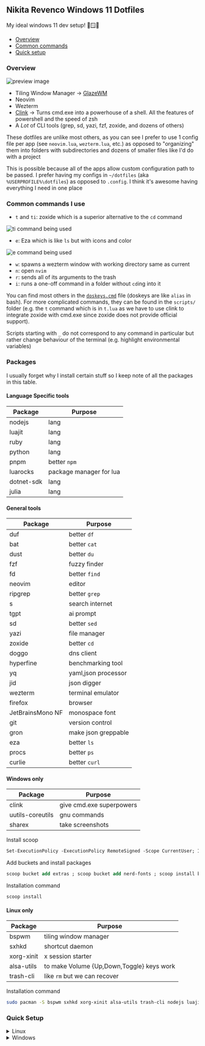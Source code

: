## Nikita Revenco Windows 11 Dotfiles

My ideal windows 11 dev setup! 💖🪟😃

- [Overview](#overview)
- [Common commands](#common-commands-i-use)
- [Quick setup](#quick-setup)

### Overview

![preview image](https://github.com/user-attachments/assets/eb71f763-1449-4232-8521-da587793c09a)

- Tiling Window Manager -> [GlazeWM](https://github.com/glzr-io/glazewm)
- Neovim
- Wezterm
- [Clink](https://github.com/chrisant996/clink) -> Turns cmd.exe into a powerhouse of a shell. All the features of powershell and the speed of zsh
- A _Lot_ of CLI tools (grep, sd, yazi, fzf, zoxide, and dozens of others)

These dotfiles are unlike most others, as you can see I prefer to use 1 config file per app (see `neovim.lua`, `wezterm.lua`, etc.) as opposed to "organizing" them into folders with subdirectories and dozens of smaller files like I'd do with a project

This is possible because all of the apps allow custom configuration path to be passed. I prefer having my configs in `~/dotfiles` (aka `%USERPROFILE%\dotfiles`) as opposed to `.config`. I think it's awesome having everything I need in one place

### Common commands I use

- `t` and `ti`: zoxide which is a superior alternative to the `cd` command

![ti command being used](https://github.com/user-attachments/assets/01eb38e4-b14e-4dd3-ac28-098f4da11165)

- `e`: Eza which is like `ls` but with icons and color

![e command being used](https://github.com/user-attachments/assets/f5d79c60-b839-4395-ac5c-3df3fb03092e)

- `w`: spawns a wezterm window with working directory same as current
- `n`: open `nvim`
- `r`: sends all of its arguments to the trash
- `i`: runs a one-off command in a folder without `cd`ing into it

You can find most others in the [`doskeys.cmd`](https://github.com/nikitarevenco/dotfiles/blob/main/doskeys.cmd) file (doskeys are like `alias` in bash). For more complicated commands, they can be found in the `scripts/` folder (e.g. the `t` command which is in `t.lua` as we have to use clink to integrate zoxide with cmd.exe since zoxide does not provide official support).

Scripts starting with `_` do not correspond to any command in particular but rather change behaviour of the terminal (e.g. highlight environmental variables)

### Packages

I usually forget why I install certain stuff so I keep note of all the packages in this table.

#### Language Specific tools

|Package|Purpose|
|-|-|
|nodejs|lang|
|luajit|lang|
|ruby|lang|
|python|lang|
|pnpm|better `npm`|
|luarocks|package manager for lua|
|dotnet-sdk|lang|
|julia|lang|

#### General tools

|Package|Purpose|
|----|----|
|duf|better `df`|
|bat|better `cat`|
|dust|better `du`|
|fzf|fuzzy finder|
|fd|better `find`|
|neovim|editor|
|ripgrep|better `grep`|
|s|search internet|
|tgpt|ai prompt|
|sd|better `sed`|
|yazi|file manager|
|zoxide|better `cd`|
|doggo|dns client|
|hyperfine|benchmarking tool|
|yq|yaml,json processor|
|jid|json digger|
|wezterm|terminal emulator|
|firefox|browser|
|JetBrainsMono NF|monospace font|
|git|version control|
|gron|make json greppable|
|eza|better `ls`|
|procs|better `ps`|
|curlie|better `curl`|

#### Windows only

|Package|Purpose|
|-|-|
|clink|give cmd.exe superpowers|
|uutils-coreutils|gnu commands|
|sharex|take screenshots|

Install scoop

```ps
Set-ExecutionPolicy -ExecutionPolicy RemoteSigned -Scope CurrentUser; Invoke-RestMethod -Uri https://get.scoop.sh | Invoke-Expression
```

Add buckets and install packages

```ps
scoop bucket add extras ; scoop bucket add nerd-fonts ; scoop install bat clink duf dust eza fd firefox fzf git gron JetBrainsMono-NF jq luajit neovim nodejs pnpm ripgrep s sd wezterm yazi zoxide jid yq doggo curlie hyperfine procs uutils-coreutils luarocks ruby tgpt julia dotnet-sdk
```

Installation command

```
scoop install
```

#### Linux only

|Package|Purpose|
|-|-|
|bspwm|tiling window manager|
|sxhkd|shortcut daemon|
|xorg-xinit|x session starter|
|alsa-utils|to make Volume {Up,Down,Toggle} keys work|
|trash-cli|like `rm` but we can recover|

Installation command

```bash
sudo pacman -S bspwm sxhkd xorg-xinit alsa-utils trash-cli nodejs luajit ruby python pnpm luarocks dotnet-sdk julia duf bat dust fzf fd neovim ripgrep s tgpt sd yazi zoxide doggo hyperfine yq jid wezterm firefox git gron eza procs curlie
```

### Quick Setup

<details>
<summary>
  Linux
</summary>

---

This single command will generate Git SSH keys and copy them into clipboard so I can easily setup Git and GitHub on a new computer in just 2 seconds

```
mkdir -p "$HOME/.ssh" && ssh-keygen -t ed25519 -f "$HOME/.ssh/id_ed25519" -N "" && cat "$HOME/.ssh/id_ed25519.pub"
```

---

Now just clone this repo into `~/dotfiles` (it needs to be there since all the env variables in `wezterm.lua` point to that place) and launch wezterm

```bash
git clone https://github.com/nikitarevenco/dotfiles %USERPROFILE%\dotfiles
```
---

Create symlinks:

```
mkdir -p ~/.config/bspwm ~/.config/sxhkd && ln -s ~/dotfiles/bspwm.sh ~/.config/bspwm/bspwmrc && ln -s ~/dotfiles/sxhkd.sh ~/.config/sxhkd/sxhkdrc && ln -s ~/dotfiles/.zshrc ~/.zshrc
```

</details>

<details>

<summary>
Windows
</summary>

Windows comes in with hundreds of packages I don't use and that slow down my computer. That's why I use the script below ([win11debloat](https://github.com/Raphire/Win11Debloat)) which removes all those apps and if I ever need them back I can easily reinstall through the Microsoft Store

```powershell
& ([scriptblock]::Create((irm "https://win11debloat.raphi.re/")))
```

---

In my `wezterm.lua` I set the env variables for all other apps, but the below command is required so that that config file can be loaded in the first place. It permanently sets the environment variable in the system

```powershell
setx WEZTERM_CONFIG_FILE "%USERPROFILE%\dotfiles\wezterm.lua"
```

---

This single command will generate Git SSH keys and copy them into clipboard so I can easily setup Git and GitHub on a new computer in just 2 seconds

```powershell
New-Item -ItemType Directory -Path $env:USERPROFILE\.ssh -Force; ssh-keygen -t ed25519 -f "$env:USERPROFILE\.ssh\id_ed25519" -N '""' ; type "$env:USERPROFILE\.ssh\id_ed25519.pub" | clip
```

---

Now just clone this repo into `~/dotfiles` (it needs to be there since all the env variables in `wezterm.lua` point to that place) and launch wezterm

```powershell
git clone https://github.com/nikitarevenco/dotfiles %USERPROFILE%\dotfiles
```

</details>
